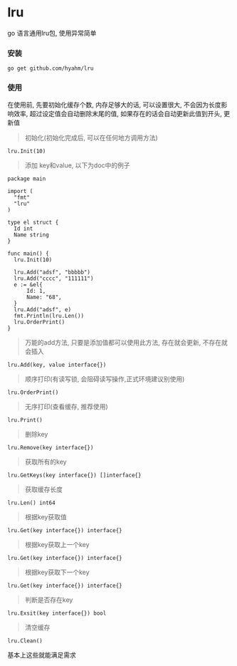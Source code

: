# lru
go 语言通用lru包, 使用异常简单
### 安装
```
go get github.com/hyahm/lru
```
### 使用

在使用前, 先要初始化缓存个数, 内存足够大的话, 可以设置很大, 不会因为长度影响效率, 
超过设定值会自动删除末尾的值, 如果存在的话会自动更新此值到开头, 更新值
 > 初始化(初始化完成后, 可以在任何地方调用方法)
  ```
  lru.Init(10)
  ```
 > 添加 key和value, 以下为doc中的例子
  ```
package main

import (
	"fmt"
	"lru"
)

type el struct {
	Id int
	Name string
}

func main() {
	lru.Init(10)

	lru.Add("adsf", "bbbbb")
	lru.Add("cccc", "111111")
	e := &el{
		Id: 1,
		Name: "68",
	}
	lru.Add("adsf", e)
	fmt.Println(lru.Len())
	lru.OrderPrint()
}
```
> 万能的add方法, 只要是添加值都可以使用此方法, 存在就会更新, 不存在就会插入
```
lru.Add(key, value interface{})
```
> 顺序打印(有读写锁, 会阻碍读写操作,正式环境建议别使用)
```
lru.OrderPrint()
```
> 无序打印(查看缓存, 推荐使用)
```
lru.Print()
```
> 删除key
```
lru.Remove(key interface{})
```
> 获取所有的key
```
lru.GetKeys(key interface{}) []interface{}
```
> 获取缓存长度 
```
lru.Len() int64
```
> 根据key获取值
```
lru.Get(key interface{}) interface{}
```
> 根据key获取上一个key
```
lru.Get(key interface{}) interface{}
```
> 根据key获取下一个key
```
lru.Get(key interface{}) interface{}
```
> 判断是否存在key
```
lru.Exsit(key interface{}) bool
```
> 清空缓存
```
lru.Clean()
```
基本上这些就能满足需求
